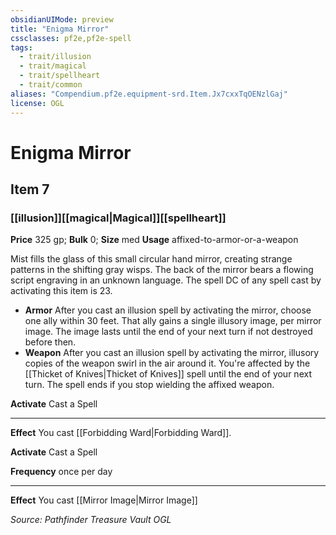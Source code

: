 ```yaml
---
obsidianUIMode: preview
title: "Enigma Mirror"
cssclasses: pf2e,pf2e-spell
tags:
  - trait/illusion
  - trait/magical
  - trait/spellheart
  - trait/common
aliases: "Compendium.pf2e.equipment-srd.Item.Jx7cxxTqOENzlGaj"
license: OGL
---
```

# Enigma Mirror
## Item 7
### [[illusion]][[magical|Magical]][[spellheart]]


**Price** 325 gp; 
**Bulk** 0; **Size** med
**Usage** affixed-to-armor-or-a-weapon

Mist fills the glass of this small circular hand mirror, creating strange patterns in the shifting gray wisps. The back of the mirror bears a flowing script engraving in an unknown language. The spell DC of any spell cast by activating this item is 23.

*   **Armor** After you cast an illusion spell by activating the mirror, choose one ally within 30 feet. That ally gains a single illusory image, per mirror image. The image lasts until the end of your next turn if not destroyed before then.
*   **Weapon** After you cast an illusion spell by activating the mirror, illusory copies of the weapon swirl in the air around it. You're affected by the [[Thicket of Knives|Thicket of Knives]] spell until the end of your next turn. The spell ends if you stop wielding the affixed weapon.

**Activate** Cast a Spell

* * *

**Effect** You cast [[Forbidding Ward|Forbidding Ward]].

**Activate** Cast a Spell

**Frequency** once per day

* * *

**Effect** You cast [[Mirror Image|Mirror Image]]

*Source: Pathfinder Treasure Vault*
*OGL*